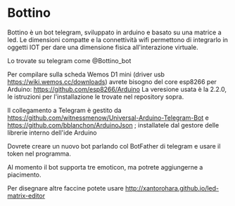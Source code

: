 # Bottino
Bottino è un bot telegram, sviluppato in arduino e basato su una matrice a led.
Le dimensioni compatte e la connettività wifi permettono di integrarlo in oggetti IOT per dare una dimensione fisica all'interazione virtuale.

Lo trovate su telegram come @Bottino_bot  

Per compilare sulla scheda Wemos D1 mini (driver usb https://wiki.wemos.cc/downloads) avrete bisogno del core esp8266 per Arduino: https://github.com/esp8266/Arduino
La veresione usata è la 2.2.0, le istruzioni per l'installazione le trovate nel repository sopra.


Il collegamento a Telegram è gestito da https://github.com/witnessmenow/Universal-Arduino-Telegram-Bot e https://github.com/bblanchon/ArduinoJson ; installatele dal gestore delle librerie interno dell'ide Arduino

Dovrete creare un nuovo bot parlando col BotFather di telegram e usare il token nel programma. 

Al momento il bot supporta tre emoticon, ma potrete aggiungerne a piacimento.

Per disegnare altre faccine potete usare http://xantorohara.github.io/led-matrix-editor
